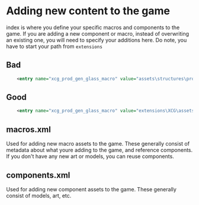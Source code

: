 # Adding new content to the game
index is where you define your specific macros and components to the game. If you are adding a new component or macro, instead of overwriting an existing one, you will need to specify your additions here.  Do note, you have to start your path from `extensions`

## Bad

```xml
    <entry name="xcg_prod_gen_glass_macro" value="assets\structures\production\macros\xcg_prod_gen_glass_macro"/>
```

## Good
```xml
    <entry name="xcg_prod_gen_glass_macro" value="extensions\XCG\assets\structures\production\macros\xcg_prod_gen_glass_macro"/>
```

## macros.xml
Used for adding new macro assets to the game. These generally consist of metadata about what youre adding to the game, and reference components.  If you don't have any new art or models, you can reuse components.

## components.xml
Used for adding new component assets to the game.  These generally consist of models, art, etc.  
